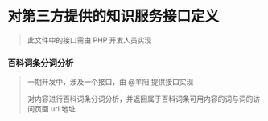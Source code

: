 # 对第三方提供的知识服务接口定义

>	此文件中的接口需由 PHP 开发人员实现

### 百科词条分词分析

>	一期开发中，涉及一个接口，由 @羊阳 提供接口实现
>
>	对内容进行百科词条分词分析，并返回属于百科词条可用内容的词与词的访问页面 url 地址



